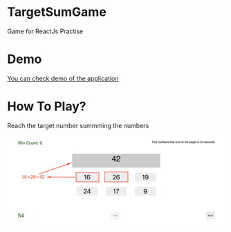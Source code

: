 # TargetSumGame
Game for ReactJs Practise

# Demo
[You can check demo of the application](https://onuriltan.com/targetsumgame)

# How To Play?
Reach the target number summming the numbers 

![](resources/howtoplay.png)
